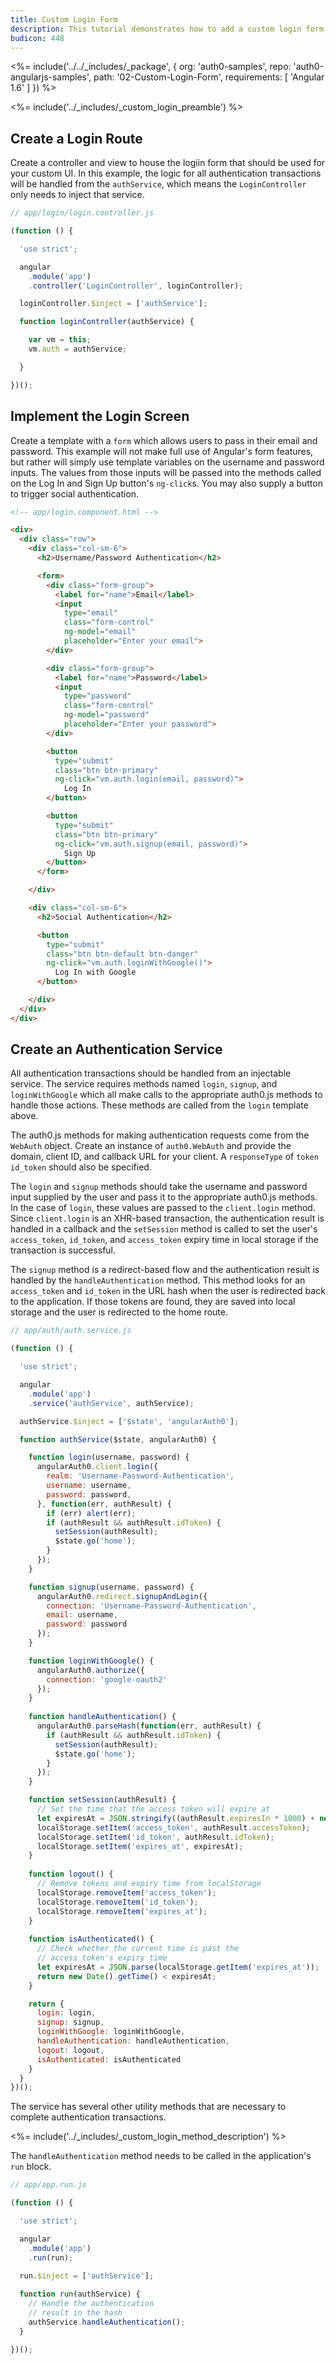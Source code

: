 ```yaml
---
title: Custom Login Form
description: This tutorial demonstrates how to add a custom login form to an AngularJS application with Auth0
budicon: 448
---
```


<%= include('../../_includes/_package', {
  org: 'auth0-samples',
  repo: 'auth0-angularjs-samples',
  path: '02-Custom-Login-Form',
  requirements: [
    'Angular 1.6'
  ]
}) %>

<%= include('../_includes/_custom_login_preamble') %>

## Create a Login Route

Create a controller and view to house the logiin form that should be used for your custom UI. In this example, the logic for all authentication transactions will be handled from the `authService`, which means the `LoginController` only needs to inject that service.

```js
// app/login/login.controller.js

(function () {

  'use strict';

  angular
    .module('app')
    .controller('LoginController', loginController);

  loginController.$inject = ['authService'];

  function loginController(authService) {

    var vm = this;
    vm.auth = authService;

  }

})();
```

## Implement the Login Screen

Create a template with a `form` which allows users to pass in their email and password. This example will not make full use of Angular's form features, but rather will simply use template variables on the username and password inputs. The values from those inputs will be passed into the methods called on the Log In and Sign Up button's `ng-click`s. You may also supply a button to trigger social authentication.

```html
<!-- app/login.component.html -->

<div>
  <div class="row">
    <div class="col-sm-6">
      <h2>Username/Password Authentication</h2>

      <form>
        <div class="form-group">
          <label for="name">Email</label>
          <input
            type="email"
            class="form-control"
            ng-model="email"
            placeholder="Enter your email">
        </div>

        <div class="form-group">
          <label for="name">Password</label>
          <input
            type="password"
            class="form-control"
            ng-model="password"
            placeholder="Enter your password">
        </div>

        <button
          type="submit"
          class="btn btn-primary"
          ng-click="vm.auth.login(email, password)">
            Log In
        </button>

        <button
          type="submit"
          class="btn btn-primary"
          ng-click="vm.auth.signup(email, password)">
            Sign Up
        </button>
      </form>

    </div>

    <div class="col-sm-6">
      <h2>Social Authentication</h2>

      <button
        type="submit"
        class="btn btn-default btn-danger"
        ng-click="vm.auth.loginWithGoogle()">
          Log In with Google
      </button>

    </div>
  </div>
</div>
```

## Create an Authentication Service

All authentication transactions should be handled from an injectable service. The service requires methods named `login`, `signup`, and `loginWithGoogle` which all make calls to the appropriate auth0.js methods to handle those actions. These methods are called from the `login` template above.

The auth0.js methods for making authentication requests come from the `WebAuth` object. Create an instance of `auth0.WebAuth` and provide the domain, client ID, and callback URL for your client. A `responseType` of `token id_token` should also be specified.

The `login` and `signup` methods should take the username and password input supplied by the user and pass it to the appropriate auth0.js methods. In the case of `login`, these values are passed to the `client.login` method. Since `client.login` is an XHR-based transaction, the authentication result is handled in a callback and the `setSession` method is called to set the user's `access_token`, `id_token`, and `access_token` expiry time in local storage if the transaction is successful.

The `signup` method is a redirect-based flow and the authentication result is handled by the `handleAuthentication` method. This method looks for an `access_token` and `id_token` in the URL hash when the user is redirected back to the application. If those tokens are found, they are saved into local storage and the user is redirected to the home route.

```js
// app/auth/auth.service.js

(function () {

  'use strict';

  angular
    .module('app')
    .service('authService', authService);

  authService.$inject = ['$state', 'angularAuth0'];

  function authService($state, angularAuth0) {

    function login(username, password) {
      angularAuth0.client.login({
        realm: 'Username-Password-Authentication',
        username: username,
        password: password,
      }, function(err, authResult) {
        if (err) alert(err);
        if (authResult && authResult.idToken) {
          setSession(authResult);
          $state.go('home');
        }
      });
    }

    function signup(username, password) {
      angularAuth0.redirect.signupAndLogin({
        connection: 'Username-Password-Authentication',
        email: username,
        password: password
      });
    }

    function loginWithGoogle() {
      angularAuth0.authorize({
        connection: 'google-oauth2'
      });
    }
    
    function handleAuthentication() {
      angularAuth0.parseHash(function(err, authResult) {
        if (authResult && authResult.idToken) {
          setSession(authResult);
          $state.go('home');
        }
      });
    }

    function setSession(authResult) {
      // Set the time that the access token will expire at
      let expiresAt = JSON.stringify((authResult.expiresIn * 1000) + new Date().getTime());
      localStorage.setItem('access_token', authResult.accessToken);
      localStorage.setItem('id_token', authResult.idToken);
      localStorage.setItem('expires_at', expiresAt);
    }
    
    function logout() {
      // Remove tokens and expiry time from localStorage
      localStorage.removeItem('access_token');
      localStorage.removeItem('id_token');
      localStorage.removeItem('expires_at');
    }
    
    function isAuthenticated() {
      // Check whether the current time is past the 
      // access token's expiry time
      let expiresAt = JSON.parse(localStorage.getItem('expires_at'));
      return new Date().getTime() < expiresAt;
    }

    return {
      login: login,
      signup: signup,
      loginWithGoogle: loginWithGoogle,
      handleAuthentication: handleAuthentication,
      logout: logout,
      isAuthenticated: isAuthenticated
    }
  }
})();
```

The service has several other utility methods that are necessary to complete authentication transactions.

<%= include('../_includes/_custom_login_method_description') %>

The `handleAuthentication` method needs to be called in the application's `run` block.

```js
// app/app.run.js

(function () {

  'use strict';

  angular
    .module('app')
    .run(run);

  run.$inject = ['authService'];
    
  function run(authService) {
    // Handle the authentication
    // result in the hash
    authService.handleAuthentication();
  }

})();
```